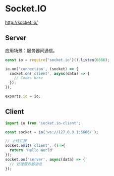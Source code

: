 # Socket.IO

<http://socket.io/>

## Server

应用场景：服务器间通信。

```js
const io = require('socket.io')().listen(6666);

io.on('connection', (socket) => {
  socket.on('client', async(data) => {
    // Codes Here
  });
});

exports.io = io;
```

## Client

```js
import io from 'socket.io-client';

const socket = io('ws://127.0.0.1:6666/');

// 上线汇报
socket.emit('client', ()=>{
  return 'Hello World'
});
socket.on('server', async(data) => {
  // 处理服务器消息
});
```
